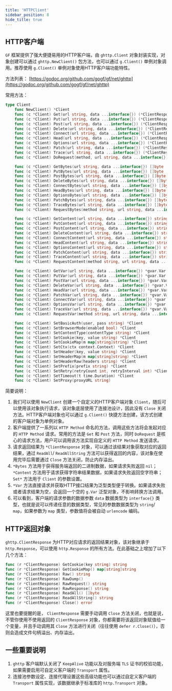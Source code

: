```yaml
---
title: 'HTTPClient'
sidebar_position: 8
hide_title: true
---
```


## HTTP客户端

`GF` 框架提供了强大便捷易用的HTTP客户端，由 `ghttp.Client` 对象封装实现，对象创建可以通过 `ghttp.NewClient()` 包方法，也可以通过 `g.Client()` 单例对象调用。推荐使用 `g.Client()` 单例对象使用HTTP客户端功能特性。

方法列表： [https://godoc.org/github.com/gogf/gf/net/ghttp](https://godoc.org/github.com/gogf/gf/net/ghttp)

常用方法：

```go
type Client
    func NewClient() *Client
    func (c *Client) Get(url string, data ...interface{}) (*ClientResponse, error)
    func (c *Client) Put(url string, data ...interface{}) (*ClientResponse, error)
    func (c *Client) Post(url string, data ...interface{}) (*ClientResponse, error)
    func (c *Client) Delete(url string, data ...interface{}) (*ClientResponse, error)
    func (c *Client) Connect(url string, data ...interface{}) (*ClientResponse, error)
    func (c *Client) Head(url string, data ...interface{}) (*ClientResponse, error)
    func (c *Client) Options(url string, data ...interface{}) (*ClientResponse, error)
    func (c *Client) Patch(url string, data ...interface{}) (*ClientResponse, error)
    func (c *Client) Trace(url string, data ...interface{}) (*ClientResponse, error)
    func (c *Client) DoRequest(method, url string, data ...interface{}) (*ClientResponse, error)

    func (c *Client) GetBytes(url string, data ...interface{}) []byte
    func (c *Client) PutBytes(url string, data ...interface{}) []byte
    func (c *Client) PostBytes(url string, data ...interface{}) []byte
    func (c *Client) DeleteBytes(url string, data ...interface{}) []byte
    func (c *Client) ConnectBytes(url string, data ...interface{}) []byte
    func (c *Client) HeadBytes(url string, data ...interface{}) []byte
    func (c *Client) OptionsBytes(url string, data ...interface{}) []byte
    func (c *Client) PatchBytes(url string, data ...interface{}) []byte
    func (c *Client) TraceBytes(url string, data ...interface{}) []byte
    func (c *Client) RequestBytes(method string, url string, data ...interface{}) []byte

    func (c *Client) GetContent(url string, data ...interface{}) string
    func (c *Client) PutContent(url string, data ...interface{}) string
    func (c *Client) PostContent(url string, data ...interface{}) string
    func (c *Client) DeleteContent(url string, data ...interface{}) string
    func (c *Client) ConnectContent(url string, data ...interface{}) string
    func (c *Client) HeadContent(url string, data ...interface{}) string
    func (c *Client) OptionsContent(url string, data ...interface{}) string
    func (c *Client) PatchContent(url string, data ...interface{}) string
    func (c *Client) TraceContent(url string, data ...interface{}) string
    func (c *Client) RequestContent(method string, url string, data ...interface{}) string

    func (c *Client) GetVar(url string, data ...interface{}) *gvar.Var
    func (c *Client) PutVar(url string, data ...interface{}) *gvar.Var
    func (c *Client) PostVar(url string, data ...interface{}) *gvar.Var
    func (c *Client) DeleteVar(url string, data ...interface{}) *gvar.Var
    func (c *Client) HeadVar(url string, data ...interface{}) *gvar.Var
    func (c *Client) PatchVar(url string, data ...interface{}) *gvar.Var
    func (c *Client) ConnectVar(url string, data ...interface{}) *gvar.Var
    func (c *Client) OptionsVar(url string, data ...interface{}) *gvar.Var
    func (c *Client) TraceVar(url string, data ...interface{}) *gvar.Var
    func (c *Client) RequestVar(method string, url string, data ...interface{}) *gvar.Var

    func (c *Client) SetBasicAuth(user, pass string) *Client
    func (c *Client) SetBrowserMode(enabled bool) *Client
    func (c *Client) SetContentType(contentType string) *Client
    func (c *Client) SetCookie(key, value string) *Client
    func (c *Client) SetCookieMap(m map[string]string) *Client
    func (c *Client) SetCtx(ctx context.Context) *Client
    func (c *Client) SetHeader(key, value string) *Client
    func (c *Client) SetHeaderMap(m map[string]string) *Client
    func (c *Client) SetHeaderRaw(headers string) *Client
    func (c *Client) SetPrefix(prefix string) *Client
    func (c *Client) SetRetry(retryCount int, retryInterval int) *Client
    func (c *Client) SetTimeout(t time.Duration) *Client
    func (c *Client) SetProxy(proxyURL string)

```

简要说明：

1. 我们可以使用 `NewClient` 创建一个自定义的HTTP客户端对象 `Client`，随后可以使用该对象执行请求，该对象底层使用了连接池设计，因此没有 `Close` 关闭方法。HTTP客户端对象也可以通过 `g.Client()` 快捷方法创建，该方式创建的客户端对象为单例对象。
2. 客户端提供了一系列以 `HTTP Method` 命名的方法，调用这些方法将会发起对应的 `HTTP Method` 请求。常用的方法是 `Get` 和 `Post` 方法，同时 `DoRequest` 是核心的请求方法，用户可以调用该方法实现自定义的 `HTTP Method` 发送请求。
3. 请求返回结果为 `*ClientResponse` 对象，可以通过该结果对象获取对应的返回结果，通过 `ReadAll`/ `ReadAllString` 方法可以获得返回的内容，该对象在使用完毕后需要通过 `Close` 方法关闭，防止内存溢出。
4. `*Bytes` 方法用于获得服务端返回的二进制数据，如果请求失败返回 `nil`； `*Content` 方法用于请求获得字符串结果数据，如果请求失败返回空字符串； `Set*` 方法用于 `Client` 的参数设置。
5. `*Var` 方法直接请求并获取HTTP接口结果为泛型类型便于转换。如果请求失败或者请求结果为空，会返回一个空的 `g.Var` 泛型对象，不影响转换方法调用。
6. 可以看到，客户端的请求参数的数据参数 `data` 数据类型为 `interface{}` 类型，也就是说可以传递任意的数据类型，常见的参数数据类型为 `string`/ `map`，如果参数为 `map` 类型，参数值将会被自动 `urlencode` 编码。

## HTTP返回对象

`ghttp.ClientResponse` 为HTTP对应请求的返回结果对象，该对象继承于 `http.Response`，可以使用 `http.Response` 的所有方法。在此基础之上增加了以下几个方法：

```go
func (r *ClientResponse) GetCookie(key string) string
func (r *ClientResponse) GetCookieMap() map[string]string
func (r *ClientResponse) Raw() string
func (r *ClientResponse) RawDump()
func (r *ClientResponse) RawRequest() string
func (r *ClientResponse) RawResponse() string
func (r *ClientResponse) ReadAll() []byte
func (r *ClientResponse) ReadAllString() string
func (r *ClientResponse) Close() error

```

这里也要提醒的是， `ClientResponse` 需要手动调用 `Close` 方法关闭，也就是说，不管你使用不使用返回的 `ClientResponse` 对象，你都需要将该返回对象赋值给一个变量，并且手动调用其 `Close` 方法进行关闭（往往使用 `defer r.Close()`），否则会造成文件句柄溢出、内存溢出。

## 一些重要说明

1. `ghttp` 客户端默认关闭了 `KeepAlive` 功能以及对服务端 `TLS` 证书的校验功能，如果需要启用可自定义客户端的 `Transport` 属性。
2. 连接池参数设定、连接代理设置这些高级功能也可以通过自定义客户端的 `Transport` 属性实现，该数据继承于标准库的 `http.Transport` 对象。